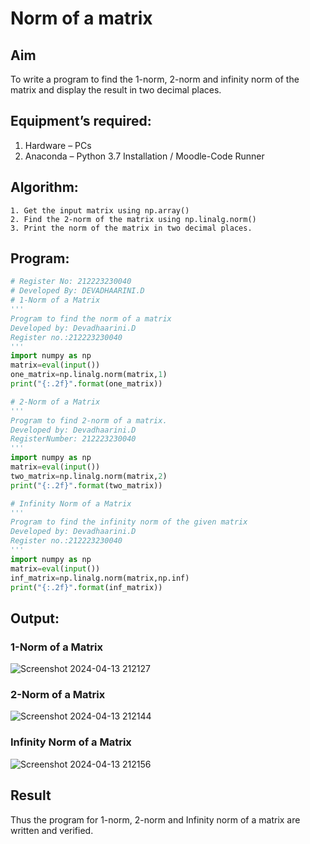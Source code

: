 # Norm of a matrix
## Aim
To write a program to find the 1-norm, 2-norm and infinity norm of the matrix and display the result in two decimal places.
## Equipment’s required:
1.	Hardware – PCs
2.	Anaconda – Python 3.7 Installation / Moodle-Code Runner
## Algorithm:
	1. Get the input matrix using np.array()   
    2. Find the 2-norm of the matrix using np.linalg.norm()
	3. Print the norm of the matrix in two decimal places.
## Program:
```Python
# Register No: 212223230040
# Developed By: DEVADHAARINI.D
# 1-Norm of a Matrix
'''
Program to find the norm of a matrix
Developed by: Devadhaarini.D
Register no.:212223230040
'''
import numpy as np
matrix=eval(input())
one_matrix=np.linalg.norm(matrix,1)
print("{:.2f}".format(one_matrix))

# 2-Norm of a Matrix
'''
Program to find 2-norm of a matrix.
Developed by: Devadhaarini.D
RegisterNumber: 212223230040
'''
import numpy as np
matrix=eval(input())
two_matrix=np.linalg.norm(matrix,2)
print("{:.2f}".format(two_matrix))

# Infinity Norm of a Matrix
'''
Program to find the infinity norm of the given matrix
Developed by: Devadhaarini.D
Register no.:212223230040
'''
import numpy as np
matrix=eval(input())
inf_matrix=np.linalg.norm(matrix,np.inf)
print("{:.2f}".format(inf_matrix))
```
## Output:
### 1-Norm of a Matrix
![Screenshot 2024-04-13 212127](https://github.com/Devadhaarini/Norm-of-a-matrix/assets/145796552/72180cab-8876-40eb-bca9-5fd3b956019f)

### 2-Norm of a Matrix
![Screenshot 2024-04-13 212144](https://github.com/Devadhaarini/Norm-of-a-matrix/assets/145796552/5d6e1238-9d58-4722-98a3-d5baab94ad02)

### Infinity Norm of a Matrix
![Screenshot 2024-04-13 212156](https://github.com/Devadhaarini/Norm-of-a-matrix/assets/145796552/7dca7e9d-0d45-4d25-8701-3008b3b2017a)

## Result
Thus the program for 1-norm, 2-norm and Infinity norm of a matrix are written and verified.
